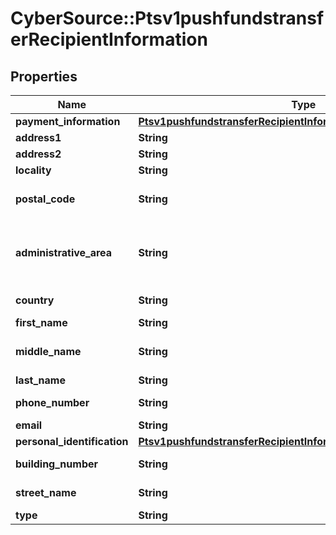 # CyberSource::Ptsv1pushfundstransferRecipientInformation

## Properties
Name | Type | Description | Notes
------------ | ------------- | ------------- | -------------
**payment_information** | [**Ptsv1pushfundstransferRecipientInformationPaymentInformation**](Ptsv1pushfundstransferRecipientInformationPaymentInformation.md) |  | [optional] 
**address1** | **String** | First line of the recipient&#39;s address. Required for card payments  | [optional] 
**address2** | **String** | Second line of the recipient&#39;s address  | [optional] 
**locality** | **String** | Recipient city.  | [optional] 
**postal_code** | **String** | Recipient postal code.   For USA, this must be a valid value of 5 digits or 5 digits hyphen 4 digits, for example &#39;63368&#39;, &#39;63368-5555&#39;. For other regions, this can be alphanumeric, length 1-10.  Mandatory for card payments.  | [optional] 
**administrative_area** | **String** | The recipient&#39;s province, state or territory. Conditional, required if recipient&#39;s country is USA or CAN. Must be an ISO 3166-2 uppercase alpha 2 or 3 character country subdivision code. For example, Missouri is MO.  See https://developer.cybersource.com/library/documentation/sbc/quickref/states_and_provinces.pdf  Required for card payments.  | [optional] 
**country** | **String** | Recipient country code. Use the ISO Standard Alpha Country Codes.  https://developer.cybersource.com/library/documentation/sbc/quickref/countries_alpha_list.pdf  | [optional] 
**first_name** | **String** | First name of recipient.  | [optional] 
**middle_name** | **String** | Sender&#39;s middle name. This field is a passthrough, which means that CyberSource does not verify the value or modify it in any way before sending it to the processor. If the field is not required for the transaction, CyberSource does not forward it to the processor.  | [optional] 
**last_name** | **String** | Last name of recipient.  | [optional] 
**phone_number** | **String** | Customer&#39;s phone number.  It is recommended that you include the country code when the order is from outside the U.S.  | [optional] 
**email** | **String** | Customer&#39;s email address, including the full domain name.  | [optional] 
**personal_identification** | [**Ptsv1pushfundstransferRecipientInformationPersonalIdentification**](Ptsv1pushfundstransferRecipientInformationPersonalIdentification.md) |  | [optional] 
**building_number** | **String** | Building number in the street address.  For example, if the street address is: Rua da Quitanda 187 then the building number is 187.  Applicable to domestic Colombia transactions only.  | [optional] 
**street_name** | **String** | This field contains the street name of the recipient&#39;s address.  Applicable to domestic Colombia transactions only.  | [optional] 
**type** | **String** | &#x60;B&#x60; for Business or &#x60;I&#x60; for individual.  | [optional] 


